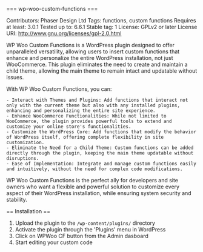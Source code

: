 === wp-woo-custom-functions ===

Contributors: Phaser Design Ltd
Tags: functions, custom functions
Requires at least: 3.0.1
Tested up to: 6.6.1
Stable tag: 1
License: GPLv2 or later
License URI: http://www.gnu.org/licenses/gpl-2.0.html

WP Woo Custom Functions is a WordPress plugin designed to offer unparalleled versatility, allowing users to insert custom functions that enhance and personalize the entire WordPress installation, not just WooCommerce. This plugin eliminates the need to create and maintain a child theme, allowing the main theme to remain intact and updatable without issues.

With WP Woo Custom Functions, you can:

    - Interact with Themes and Plugins: Add functions that interact not only with the current theme but also with any installed plugins, enhancing and personalizing the entire site experience.
    - Enhance WooCommerce Functionalities: While not limited to WooCommerce, the plugin provides powerful tools to extend and customize your online store's functionalities.
    - Customize the WordPress Core: Add functions that modify the behavior of WordPress itself, offering complete flexibility in site customization.
    - Eliminate the Need for a Child Theme: Custom functions can be added directly through the plugin, keeping the main theme updatable without disruptions.
    - Ease of Implementation: Integrate and manage custom functions easily and intuitively, without the need for complex code modifications.

WP Woo Custom Functions is the perfect ally for developers and site owners who want a flexible and powerful solution to customize every aspect of their WordPress installation, while ensuring system security and stability.


== Installation ==

1. Upload the plugin to the `/wp-content/plugins/` directory
2. Activate the plugin through the 'Plugins' menu in WordPress
3. Click on WPWoo CF button from the Admin dasboard
4. Start editing your custom code
